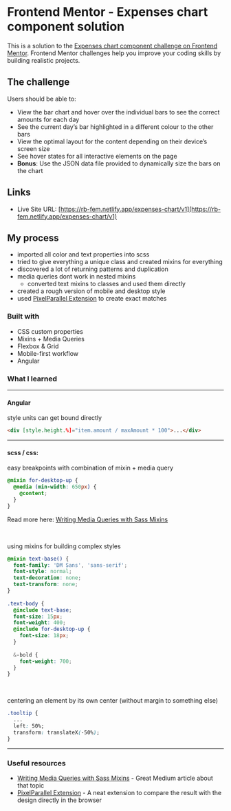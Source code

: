 # Frontend Mentor - Expenses chart component solution

This is a solution to the [Expenses chart component challenge on Frontend Mentor](https://www.frontendmentor.io/challenges/expenses-chart-component-e7yJBUdjwt). Frontend Mentor challenges help you improve your coding skills by building realistic projects. 

## The challenge

Users should be able to:

- View the bar chart and hover over the individual bars to see the correct amounts for each day
- See the current day’s bar highlighted in a different colour to the other bars
- View the optimal layout for the content depending on their device’s screen size
- See hover states for all interactive elements on the page
- **Bonus**: Use the JSON data file provided to dynamically size the bars on the chart


## Links

[//]: # (- Solution URL: [Add solution URL here]&#40;https://your-solution-url.com&#41;)
- Live Site URL: [https://rb-fem.netlify.app/expenses-chart/v1](https://rb-fem.netlify.app/expenses-chart/v1)

## My process

- imported all color and text properties into scss
- tried to give everything a unique class and created mixins for everything
- discovered a lot of returning patterns and duplication
- media queries dont work in nested mixins 
  - converted text mixins to classes and used them directly
- created a rough version of mobile and desktop style
- used [PixelParallel Extension](https://chrome.google.com/webstore/detail/pixelparallel-by-htmlburg/iffnoibnepbcloaaagchjonfplimpkob) to create exact matches

### Built with

- CSS custom properties
- Mixins + Media Queries
- Flexbox & Grid
- Mobile-first workflow
- Angular


### What I learned

---

#### Angular
style units can get bound directly
  ```html
  <div [style.height.%]="item.amount / maxAmount * 100">...</div>
  ```

---

#### scss / css: 
easy breakpoints with combination of mixin + media query
```scss
@mixin for-desktop-up {
  @media (min-width: 650px) {
    @content;
  }
}
```
Read more here: [Writing Media Queries with Sass Mixins](https://itnext.io/writing-media-queries-with-sass-mixins-3ea591ea3ea4)

<br />

 using mixins for building complex styles
```scss
@mixin text-base() {
  font-family: 'DM Sans', 'sans-serif';
  font-style: normal;
  text-decoration: none;
  text-transform: none;
}
    
.text-body {
  @include text-base;
  font-size: 15px;
  font-weight: 400;
  @include for-desktop-up {
    font-size: 18px;
  }
    
  &-bold {
    font-weight: 700;
  }
}
```

<br />

centering an element by its own center (without margin to something else)
```css
.tooltip {
  ...
  left: 50%;
  transform: translateX(-50%);
}
```

---


### Useful resources
- [Writing Media Queries with Sass Mixins](https://itnext.io/writing-media-queries-with-sass-mixins-3ea591ea3ea4) - Great Medium article about that topic
- [PixelParallel Extension](https://chrome.google.com/webstore/detail/pixelparallel-by-htmlburg/iffnoibnepbcloaaagchjonfplimpkob) - A neat extension to compare the result with the design directly in the browser

